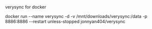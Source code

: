 verysync for docker

docker run --name verysync -d -v /mnt/downloads/verysync:/data -p 8886:8886 --restart unless-stopped jonnyan404/verysync

